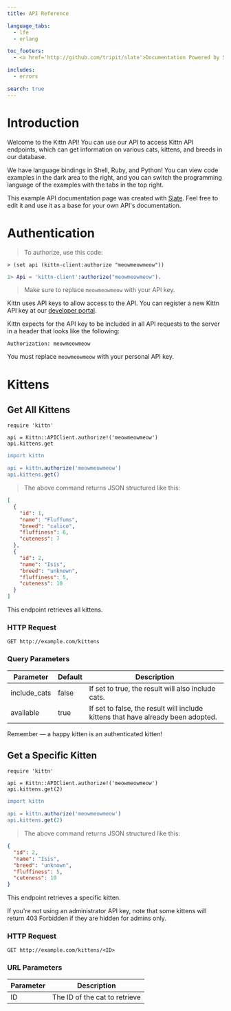 ```yaml
---
title: API Reference

language_tabs:
  - lfe
  - erlang

toc_footers:
  - <a href='http://github.com/tripit/slate'>Documentation Powered by Slate</a>

includes:
  - errors

search: true
---
```


# Introduction

Welcome to the Kittn API! You can use our API to access Kittn API endpoints,
which can get information on various cats, kittens, and breeds in our database.

We have language bindings in Shell, Ruby, and Python! You can view code
examples in the dark area to the right, and you can switch the programming
language of the examples with the tabs in the top right.

This example API documentation page was created with
[Slate](http://github.com/tripit/slate). Feel free to edit it and use it as a
base for your own API's documentation.

# Authentication

> To authorize, use this code:

```lfe
> (set api (kittn-client:authorize "meowmeowmeow"))
```

```erlang
1> Api = 'kittn-client':authorize("meowmeowmeow").
```

> Make sure to replace `meowmeowmeow` with your API key.

Kittn uses API keys to allow access to the API. You can register a new Kittn API key at our [developer portal](http://example.com/developers).

Kittn expects for the API key to be included in all API requests to the server in a header that looks like the following:

`Authorization: meowmeowmeow`

<aside class="notice">
You must replace <code>meowmeowmeow</code> with your personal API key.
</aside>

# Kittens

## Get All Kittens

```lfe
require 'kittn'

api = Kittn::APIClient.authorize!('meowmeowmeow')
api.kittens.get
```

```erlang
import kittn

api = kittn.authorize('meowmeowmeow')
api.kittens.get()
```

> The above command returns JSON structured like this:

```json
[
  {
    "id": 1,
    "name": "Fluffums",
    "breed": "calico",
    "fluffiness": 6,
    "cuteness": 7
  },
  {
    "id": 2,
    "name": "Isis",
    "breed": "unknown",
    "fluffiness": 5,
    "cuteness": 10
  }
]
```

This endpoint retrieves all kittens.

### HTTP Request

`GET http://example.com/kittens`

### Query Parameters

Parameter | Default | Description
--------- | ------- | -----------
include_cats | false | If set to true, the result will also include cats.
available | true | If set to false, the result will include kittens that have already been adopted.

<aside class="success">
Remember — a happy kitten is an authenticated kitten!
</aside>

## Get a Specific Kitten

```lfe
require 'kittn'

api = Kittn::APIClient.authorize!('meowmeowmeow')
api.kittens.get(2)
```

```erlang
import kittn

api = kittn.authorize('meowmeowmeow')
api.kittens.get(2)
```

> The above command returns JSON structured like this:

```json
{
  "id": 2,
  "name": "Isis",
  "breed": "unknown",
  "fluffiness": 5,
  "cuteness": 10
}
```

This endpoint retrieves a specific kitten.

<aside class="warning">If you're not using an administrator API key, note that some kittens will return 403 Forbidden if they are hidden for admins only.</aside>

### HTTP Request

`GET http://example.com/kittens/<ID>`

### URL Parameters

Parameter | Description
--------- | -----------
ID | The ID of the cat to retrieve

